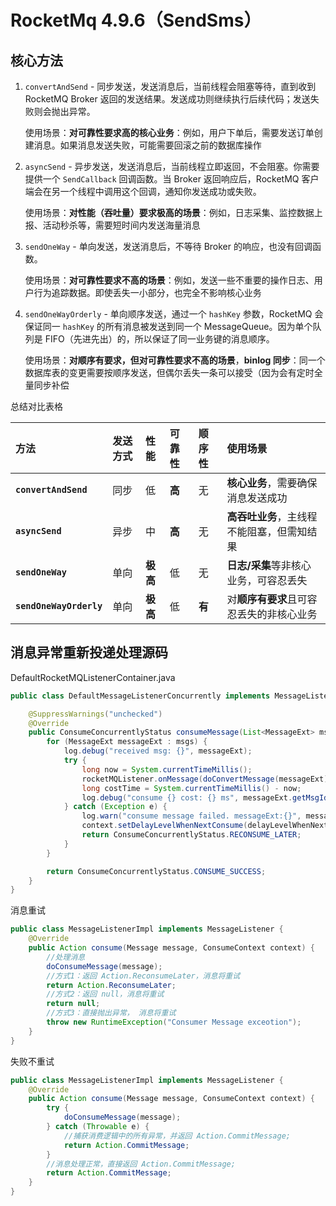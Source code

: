 # RocketMq 4.9.6（SendSms）

## 核心方法

1. `convertAndSend` - 同步发送，发送消息后，当前线程会阻塞等待，直到收到 RocketMQ Broker 返回的发送结果。发送成功则继续执行后续代码；发送失败则会抛出异常。

   使用场景：**对可靠性要求高的核心业务**：例如，用户下单后，需要发送订单创建消息。如果消息发送失败，可能需要回滚之前的数据库操作

2. `asyncSend` - 异步发送，发送消息后，当前线程立即返回，不会阻塞。你需要提供一个 `SendCallback` 回调函数。当 Broker 返回响应后，RocketMQ 客户端会在另一个线程中调用这个回调，通知你发送成功或失败。

   使用场景：**对性能（吞吐量）要求极高的场景**：例如，日志采集、监控数据上报、活动秒杀等，需要短时间内发送海量消息

3. `sendOneWay` - 单向发送，发送消息后，不等待 Broker 的响应，也没有回调函数。

   使用场景：**对可靠性要求不高的场景**：例如，发送一些不重要的操作日志、用户行为追踪数据。即使丢失一小部分，也完全不影响核心业务

4. `sendOneWayOrderly` - 单向顺序发送，通过一个 `hashKey` 参数，RocketMQ 会保证同一 `hashKey` 的所有消息被发送到同一个 MessageQueue。因为单个队列是 FIFO（先进先出）的，所以保证了同一业务键的消息顺序。

   使用场景：**对顺序有要求，但对可靠性要求不高的场景**，**binlog 同步**：同一个数据库表的变更需要按顺序发送，但偶尔丢失一条可以接受（因为会有定时全量同步补偿

   

总结对比表格

| 方法                    | 发送方式 | 性能     | 可靠性 | 顺序性 | 使用场景                                   |
| :---------------------- | :------- | :------- | :----- | :----- | :----------------------------------------- |
| **`convertAndSend`**    | 同步     | 低       | **高** | 无     | **核心业务**，需要确保消息发送成功         |
| **`asyncSend`**         | 异步     | 中       | **高** | 无     | **高吞吐业务**，主线程不能阻塞，但需知结果 |
| **`sendOneWay`**        | 单向     | **极高** | 低     | 无     | **日志/采集**等非核心业务，可容忍丢失      |
| **`sendOneWayOrderly`** | 单向     | **极高** | 低     | **有** | 对**顺序有要求**且可容忍丢失的非核心业务   |



## 消息异常重新投递处理源码

DefaultRocketMQListenerContainer.java

```java
public class DefaultMessageListenerConcurrently implements MessageListenerConcurrently {

    @SuppressWarnings("unchecked")
    @Override
    public ConsumeConcurrentlyStatus consumeMessage(List<MessageExt> msgs, ConsumeConcurrentlyContext context) {
        for (MessageExt messageExt : msgs) {
            log.debug("received msg: {}", messageExt);
            try {
                long now = System.currentTimeMillis();
                rocketMQListener.onMessage(doConvertMessage(messageExt));
                long costTime = System.currentTimeMillis() - now;
                log.debug("consume {} cost: {} ms", messageExt.getMsgId(), costTime);
            } catch (Exception e) {
                log.warn("consume message failed. messageExt:{}", messageExt, e);
                context.setDelayLevelWhenNextConsume(delayLevelWhenNextConsume);
                return ConsumeConcurrentlyStatus.RECONSUME_LATER;
            }
        }

        return ConsumeConcurrentlyStatus.CONSUME_SUCCESS;
    }
}
```

消息重试

```java
public class MessageListenerImpl implements MessageListener {
    @Override
    public Action consume(Message message, ConsumeContext context) {
        //处理消息
        doConsumeMessage(message);
        //方式1：返回 Action.ReconsumeLater，消息将重试
        return Action.ReconsumeLater;
        //方式2：返回 null，消息将重试
        return null;
        //方式3：直接抛出异常， 消息将重试
        throw new RuntimeException("Consumer Message exceotion");
    }
}
```

失败不重试

```java
public class MessageListenerImpl implements MessageListener {
    @Override
    public Action consume(Message message, ConsumeContext context) {
        try {
            doConsumeMessage(message);
        } catch (Throwable e) {
            //捕获消费逻辑中的所有异常，并返回 Action.CommitMessage;
            return Action.CommitMessage;
        }
        //消息处理正常，直接返回 Action.CommitMessage;
        return Action.CommitMessage;
    }
}
```
